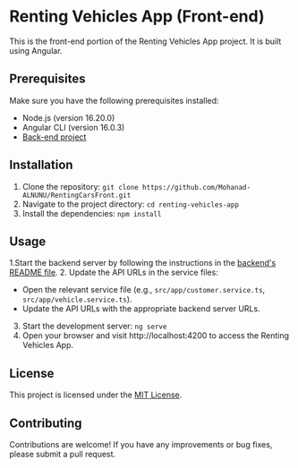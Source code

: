 # Renting Vehicles App (Front-end)

This is the front-end portion of the Renting Vehicles App project. It is built using Angular.

## Prerequisites

Make sure you have the following prerequisites installed:

- Node.js (version 16.20.0)
- Angular CLI (version 16.0.3)
- [Back-end project](https://github.com/Mohanad-ALNUNU/CarRenting-Mircoservices-back)

## Installation

1. Clone the repository: ```git clone https://github.com/Mohanad-ALNUNU/RentingCarsFront.git```
2. Navigate to the project directory: ```cd renting-vehicles-app```
3. Install the dependencies: ```npm install```

## Usage

1.Start the backend server by following the instructions in the [backend's README file](https://github.com/Mohanad-ALNUNU/CarRenting-Mircoservices-back/blob/master/README.md).
2. Update the API URLs in the service files:
   - Open the relevant service file (e.g., `src/app/customer.service.ts`, `src/app/vehicle.service.ts`).
   - Update the API URLs with the appropriate backend server URLs.
3. Start the development server: ```ng serve```
4. Open your browser and visit http://localhost:4200 to access the Renting Vehicles App.

## License
This project is licensed under the [MIT License](https://github.com/Mohanad-ALNUNU/RentingCarsFront/blob/main/LICENSE).

## Contributing

Contributions are welcome! If you have any improvements or bug fixes, please submit a pull request.
